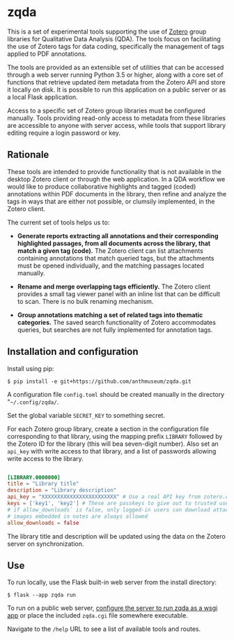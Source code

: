# zqda

This is a set of experimental tools supporting the use of [Zotero](https://zotero.org) group libraries for Qualitative Data Analysis (QDA). The tools focus on facilitating the use of Zotero tags for data coding, specifically the management of tags applied to PDF annotations.

The tools are provided as an extensible set of utilities that can be accessed through a web server running Python 3.5 or higher, along with a core set of functions that retrieve updated item metadata from the Zotero API and store it locally on disk. It is possible to run this application on a public server or as a local Flask application.

Access to a specific set of Zotero group libraries must be configured manually. Tools providing read-only access to metadata from these libraries are accessible to anyone with server access, while tools that support library editing require a login password or key. 

## Rationale

These tools are intended to provide functionality that is not available in the desktop Zotero client or through the web application. In a QDA workflow we would like to produce collaborative highlights and tagged (coded) annotations within PDF documents in the library, then refine and analyze the tags in ways that are either not possible, or clumsily implemented, in the Zotero client. 

The current set of tools helps us to:

  - __Generate reports extracting all annotations and their corresponding highlighted passages, from all documents across the library, that match a given tag (code).__ The Zotero client can list attachments containing annotations that match queried tags, but the attachments must be opened individually, and the matching passages located manually.

  - __Rename and merge overlapping tags efficiently.__ The Zotero client provides a small tag viewer panel with an inline list that can be difficult to scan. There is no bulk renaming mechanism.
  
  - __Group annotations matching a set of related tags into thematic categories.__ The saved search functionality of Zotero accommodates queries, but searches are not fully implemented for annotation tags.

## Installation and configuration

Install using pip:

`$ pip install -e git+https://github.com/anthmuseum/zqda.git`

A configuration file `config.toml` should be created manually in the directory "`~/.config/zqda/`. 

Set the global variable `SECRET_KEY` to something secret.

For each Zotero group library, create a section in the configuration file corresponding to that library, using the mapping prefix `LIBRARY` followed by the Zotero ID for the library (this will bea seven-digit number). Also set an `api_key` with write access to that library, and a list of passwords allowing write access to the library.

```toml

[LIBRARY.0000000]
title = "Library title"
description = "Library description"
api_key = "XXXXXXXXXXXXXXXXXXXXXXXX" # Use a real API key from zotero.org
keys = ['key1', 'key2'] # These are passkeys to give out to trusted users
# if allow_downloads` is false, only logged-in users can download attachments
# images embedded in notes are always allowed
allow_downloads = false

```

The library title and description will be updated using the data on the Zotero server on synchronization.

## Use

To run locally, use the Flask built-in web server from the install directory:

`$ flask --app zqda run`

To run on a public web server, [configure the server to run zqda as a wsgi app](https://flask.palletsprojects.com/en/2.2.x/deploying/) or place the included `zqda.cgi` file somewhere executable.

Navigate to the `/help` URL to see a list of available tools and routes.
